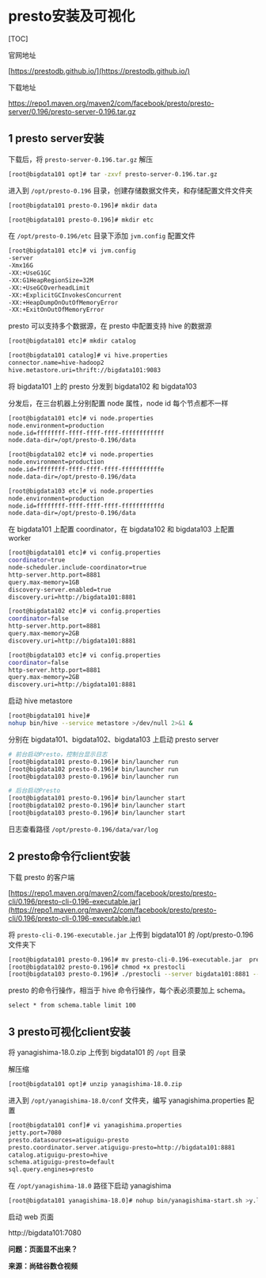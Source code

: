 # presto安装及可视化

[TOC]

官网地址

[https://prestodb.github.io/](https://prestodb.github.io/)

下载地址

[https://repo1.maven.org/maven2/com/facebook/presto/presto-server/0.196/presto-server-0.196.tar.gz ](https://repo1.maven.org/maven2/com/facebook/presto/presto-server/0.196/presto-server-0.196.tar.gz )

## 1 presto server安装

下载后，将 `presto-server-0.196.tar.gz` 解压

```sh
[root@bigdata101 opt]# tar -zxvf presto-server-0.196.tar.gz
```
进入到 `/opt/presto-0.196` 目录，创建存储数据文件夹，和存储配置文件文件夹

```sh
[root@bigdata101 presto-0.196]# mkdir data

[root@bigdata101 presto-0.196]# mkdir etc
```

在 `/opt/presto-0.196/etc` 目录下添加 `jvm.config` 配置文件

```sh
[root@bigdata101 etc]# vi jvm.config
-server
-Xmx16G
-XX:+UseG1GC
-XX:G1HeapRegionSize=32M
-XX:+UseGCOverheadLimit
-XX:+ExplicitGCInvokesConcurrent
-XX:+HeapDumpOnOutOfMemoryError
-XX:+ExitOnOutOfMemoryError
```

presto 可以支持多个数据源，在 presto 中配置支持 hive 的数据源

```sh
[root@bigdata101 etc]# mkdir catalog

[root@bigdata101 catalog]# vi hive.properties
connector.name=hive-hadoop2
hive.metastore.uri=thrift://bigdata101:9083
```

将 bigdata101 上的 presto 分发到 bigdata102 和 bigdata103

分发后，在三台机器上分别配置 node 属性，node id 每个节点都不一样

```sh
[root@bigdata101 etc]# vi node.properties
node.environment=production
node.id=ffffffff-ffff-ffff-ffff-ffffffffffff
node.data-dir=/opt/presto-0.196/data

[root@bigdata102 etc]# vi node.properties
node.environment=production
node.id=ffffffff-ffff-ffff-ffff-fffffffffffe
node.data-dir=/opt/presto-0.196/data

[root@bigdata103 etc]# vi node.properties
node.environment=production
node.id=ffffffff-ffff-ffff-ffff-fffffffffffd
node.data-dir=/opt/presto-0.196/data
```

在 bigdata101 上配置 coordinator，在 bigdata102 和 bigdata103 上配置 worker

```sh
[root@bigdata101 etc]# vi config.properties
coordinator=true
node-scheduler.include-coordinator=true
http-server.http.port=8881
query.max-memory=1GB
discovery-server.enabled=true
discovery.uri=http://bigdata101:8881

[root@bigdata102 etc]# vi config.properties
coordinator=false
http-server.http.port=8881
query.max-memory=2GB
discovery.uri=http://bigdata101:8881

[root@bigdata103 etc]# vi config.properties
coordinator=false
http-server.http.port=8881
query.max-memory=2GB
discovery.uri=http://bigdata101:8881
```

启动 hive metastore

```sh
[root@bigdata101 hive]# 
nohup bin/hive --service metastore >/dev/null 2>&1 &
```

分别在 bigdata101、bigdata102、bigdata103 上启动 presto server

```sh
# 前台启动Presto，控制台显示日志
[root@bigdata101 presto-0.196]# bin/launcher run
[root@bigdata102 presto-0.196]# bin/launcher run
[root@bigdata103 presto-0.196]# bin/launcher run

# 后台启动Presto
[root@bigdata101 presto-0.196]# bin/launcher start
[root@bigdata102 presto-0.196]# bin/launcher start
[root@bigdata103 presto-0.196]# bin/launcher start
```

日志查看路径 `/opt/presto-0.196/data/var/log`

## 2 presto命令行client安装

下载 presto 的客户端

[https://repo1.maven.org/maven2/com/facebook/presto/presto-cli/0.196/presto-cli-0.196-executable.jar](https://repo1.maven.org/maven2/com/facebook/presto/presto-cli/0.196/presto-cli-0.196-executable.jar)

将 `presto-cli-0.196-executable.jar` 上传到 bigdata101 的 /opt/presto-0.196 文件夹下

```sh
[root@bigdata101 presto-0.196]# mv presto-cli-0.196-executable.jar  prestocli
[root@bigdata102 presto-0.196]# chmod +x prestocli
[root@bigdata103 presto-0.196]# ./prestocli --server bigdata101:8881 --catalog hive --schema default

```

presto 的命令行操作，相当于 hive 命令行操作，每个表必须要加上 schema。

	select * from schema.table limit 100

## 3 presto可视化client安装

将 yanagishima-18.0.zip 上传到 bigdata101 的 `/opt` 目录

解压缩

```sh
[root@bigdata101 opt]# unzip yanagishima-18.0.zip
```

进入到 `/opt/yanagishima-18.0/conf` 文件夹，编写 yanagishima.properties 配置

```sh
[root@bigdata101 conf]# vi yanagishima.properties
jetty.port=7080
presto.datasources=atiguigu-presto
presto.coordinator.server.atiguigu-presto=http://bigdata101:8881
catalog.atiguigu-presto=hive
schema.atiguigu-presto=default
sql.query.engines=presto
```

在 `/opt/yanagishima-18.0` 路径下启动 yanagishima

```sh
[root@bigdata101 yanagishima-18.0]# nohup bin/yanagishima-start.sh >y.log 2>&1 &
```

启动 web 页面

http://bigdata101:7080 


**问题：页面显不出来？**


**来源：尚硅谷数仓视频**
